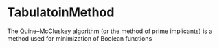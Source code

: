 # TabulatoinMethod
The Quine–McCluskey algorithm (or the method of prime implicants) is a method used for minimization of Boolean functions
